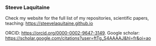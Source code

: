 ### Steeve Laquitaine

Check my website for the full list of my repositories, scientific papers, teaching: https://steevelaquitaine.github.io

ORCID: https://orcid.org/0000-0002-9647-3149. 
Google scholar: https://scholar.google.com/citations?user=ftTg_S4AAAAJ&hl=fr&oi=ao


<!--
**steevelaquitaine/steevelaquitaine** is a ✨ _special_ ✨ repository because its `README.md` (this file) appears on your GitHub profile.

Here are some ideas to get you started: 

- 🔭 I’m currently working on 
- 🌱 I’m currently learning ...
- 👯 I’m looking to collaborate on ...
- 🤔 I’m looking for help with ...
- 💬 Ask me about ...
- 📫 How to reach me: ...
- 😄 Pronouns: ...
- ⚡ Fun fact: ...
-->


